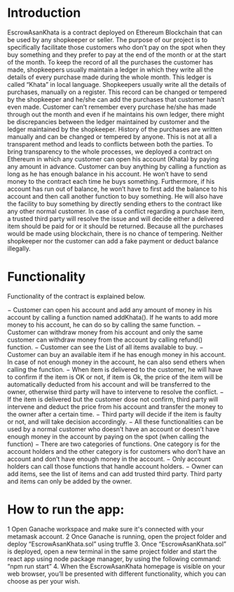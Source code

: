 # Introduction
EscrowAsanKhata is a contract deployed on Ethereum Blockchain that can be used by any shopkeeper or seller. The purpose of our project is to specifically facilitate those customers who don’t pay on the spot when they buy something and they prefer to pay at the end of the month or at the start of the month. To keep the record of all the purchases the customer has made, shopkeepers usually maintain a ledger in which they write all the details of every purchase made during the whole month. This ledger is called “Khata” in local language. Shopkeepers usually write all the details of purchases, manually on a register. This record can be changed or tempered by the shopkeeper and he/she can add the purchases that customer hasn’t even made.
Customer can’t remember every purchase he/she has made through out the month and even if he maintains his own ledger, there might be discrepancies between the ledger maintained by customer and the ledger maintained by the shopkeeper. History of the purchases are written manually and can be changed or tempered by anyone. This is not at all a transparent method and leads to conflicts between both the parties.
To bring transparency to the whole processes, we deployed a contract on Ethereum in which any customer can open his account (Khata) by paying any amount in advance. Customer can buy anything by calling a function as long as he has enough balance in his account. He won’t have to send money to the contract each time he buys something. Furthermore, if his account has run out of balance, he won’t have to first add the balance to his account and then call another function to buy something. He will also have the facility to buy something by directly sending ethers to the contract like any other normal customer.
In case of a conflict regarding a purchase item, a trusted third party will resolve the issue and will decide either a delivered item should be paid for or it should be returned. Because all the purchases would be made using blockchain, there is no chance of tempering. Neither shopkeeper nor the customer can add a fake payment or deduct balance illegally.

# Functionality
Functionality of the contract is explained below.

− Customer can open his account and add any amount of money in his account by calling a function named addKhata(). If he wants to add more money to his account, he can do so by calling the same function.
− Customer can withdraw money from his account and only the same customer can withdraw money from the account by calling refund() function.
− Customer can see the List of all items available to buy.
− Customer can buy an available item if he has enough money in his account. In case of not enough money in the account, he can also send ethers when calling the function.
− When item is delivered to the customer, he will have to confirm if the item is OK or not, if item is Ok, the price of the item will be automatically deducted from his account and will be transferred to the owner, otherwise third party will have to intervene to resolve the conflict.
− If the item is delivered but the customer dose not confirm, third party will intervene and deduct the price from his account and transfer the money to the owner after a certain time.
− Third party will decide if the item is faulty or not, and will take decision accordingly.
− All these functionalities can be used by a normal customer who doesn’t have an account or doesn’t have enough money in the account by paying on the spot (when calling the function)
− There are two categories of functions. One category is for the account holders and the other category is for customers who don’t have an account and don’t have enough money in the account.
− Only account holders can call those functions that handle account holders.
− Owner can add items, see the list of items and can add trusted third party. Third party and items can only be added by the owner.
# How to run the app:
1 Open Ganache workspace and make sure it's connected with your metamask account.
2 Once Ganache is running, open the project folder and deploy “EscrowAsanKhata.sol” using truffle
3. Once “EscrowAsanKhata.sol” is deployed, open a new terminal in the same project folder and start the react app using node package manager, by using the following command: “npm run start”
4. When the EscrowAsanKhata homepage is visible on your web browser, you’ll be presented with different functionality, which you can choose as per your wish.
